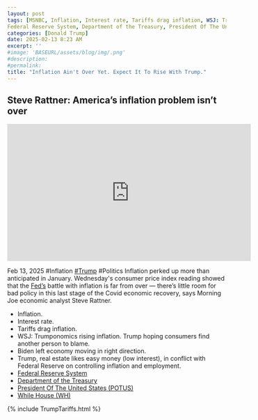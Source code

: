 ```yaml
---
layout: post
tags: [MSNBC, Inflation, Interest rate, Tariffs drag inflation, WSJ: Trumponomics rising inflation, Trump hoping consumers find another person to blame, Biden left economy moving in right direction, real estate likes easy money (low interest), in conflict with Federal Reserve on controlling inflation and employment,
Federal Reserve System, Department of the Treasury, President Of The United States (POTUS), While House (WH), politics]
categories: [Donald Trump]
date: 2025-02-13 8:23 AM
excerpt: ''
#image: 'BASEURL/assets/blog/img/.png'
#description:
#permalink:
title: "Inflation Ain't Over Yet. Expect It To Rise With Trump."
---
```



## Steve Rattner: America’s inflation problem isn’t over

<iframe width="560" height="315" src="https://www.youtube.com/embed/qtcsqMa0COs?si=XwzvfxbRlyc0rXmk" title="YouTube video player" frameborder="0" allow="accelerometer; autoplay; clipboard-write; encrypted-media; gyroscope; picture-in-picture; web-share" referrerpolicy="strict-origin-when-cross-origin" allowfullscreen></iframe>

Feb 13, 2025  #Inflation [#Trump](https://www.whitehouse.gov/) #Politics
Inflation perked up more than anticipated in January. Wednesday's consumer price index reading showed that the [Fed’s](https://www.federalreserve.gov/) battle with inflation is far from over — there’s little room for bad policy in this last stage of the Covid economic recovery, says Morning Joe economic analyst Steve Rattner.

- Inflation. 
- Interest rate. 
- Tariffs drag inflation. 
- WSJ: Trumponomics rising inflation. Trump hoping consumers find another person to blame.
- Biden left economy moving in right direction. 
- Trump, real estate likes easy money (low interest), in conflict with Federal Reserve on controlling inflation and employment.
- [Federal Reserve System](https://www.federalreserve.gov/)
- [Department of the Treasury](https://home.treasury.gov/)
- [President Of The United States (POTUS)](https://whitehouse.gov/)
- [While House (WH)](https://www.whitehouse.gov/)

{% include TrumpTariffs.html %}
